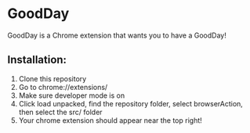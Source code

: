 # GoodDay
GoodDay is a Chrome extension that wants you to have a GoodDay!

## Installation:
1. Clone this repository
2. Go to chrome://extensions/
3. Make sure developer mode is on
4. Click load unpacked, find the repository folder, select browserAction, then select the src/ folder
5. Your chrome extension should appear near the top right!
